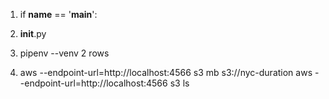 01. if __name__ == '__main__':

02. __init__.py

03. pipenv --venv
2 rows

04. aws --endpoint-url=http://localhost:4566 s3 mb s3://nyc-duration
aws --endpoint-url=http://localhost:4566 s3 ls

